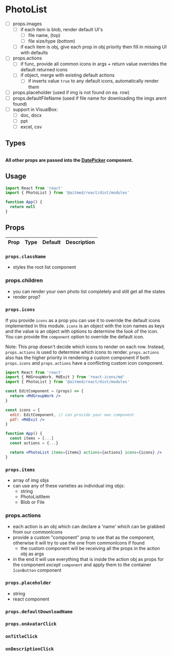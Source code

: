 # PhotoList

- [ ] props.images
  - [ ] if each item is blob, render default UI's
    - [ ] file name, (top)
    - [ ] file size/type (bottom)
  - [ ] if each item is obj, give each prop in obj priority then fill in missing UI with defaults
- [ ] props.actions
  - [ ] if func, provide all common icons in args + return value overrides the default returned icons
  - [ ] if object, merge with existing default actions
    - [ ] if inserts value `true` to any default icons, automatically render them
- [ ] props.placeholder (used if img is not found on ea. row)
- [ ] props.defaultFileName (used if file name for downloading the imgs arent found)
- [ ] support in VisualBox:
  - [ ] doc, docx
  - [ ] ppt
  - [ ] excel, csv

## Types

```ts
```

**All other props are passed into the [DatePicker](https://material-ui-pickers.dev/api/DatePicker) component.**

## Usage

```jsx
import React from 'react'
import { PhotoList } from '@aitmed/react/dist/modules'

function App() {
  return null
}
```

## Props

| Prop | Type | Default | Description |
| ---- | ---- | ------- | ----------- |

### `props.className`

- styles the root list component

### props.children

- you can render your own photo list completely and still get all the states
- render prop?

### `props.icons`

If you provide `icons` as a prop you can use it to override the default icons implemented in this module. `icons` is an object with the icon names as keys and the value is an object with options to determine the look of the icon. You can provide the `component` option to override the default icon.

Note: This prop doesn't decide which icons to render on each row. Instead, `props.actions` is used to determine which icons to render. `props.actions` also has the higher priority in rendering a custom component if both `props.icons` and `props.actions` have a conflicting custom icon component.

```jsx
import React from 'react'
import { MdGroupWork, MdExit } from 'react-icons/md'
import { PhotoList } from '@aitmed/react/dist/modules'

const EditComponent = (props) => {
  return <MdGroupWork />
}

const icons = {
  edit: EditComponent, // can provide your own component
  pdf: <MdExit />
}

function App() {
  const items = [...]
  const actions = {...}

  return <PhotoList items={items} actions={actions} icons={icons} />
}
```

### `props.items`

- array of img objs
- can use any of these varieties as individual img objs:
  - string
  - PhotoListItem
  - Blob or File

### props.actions

- each action is an obj which can declare a 'name' which can be grabbed from our commonIcons
- provide a custom "component" prop to use that as the component, otherwise it will try to use the one from commonIcons if found
  - the custom component will be receiving all the props in the action obj as args
- in the end it will use everything that is inside the action obj as props for the component *except* `component` and apply them to the container `IconButton` component

### `props.placeholder`

- string
- react component

### `props.defaultDownloadName`

### `props.onAvatarClick`

### `onTitleClick`

### `onDescriptionClick`

